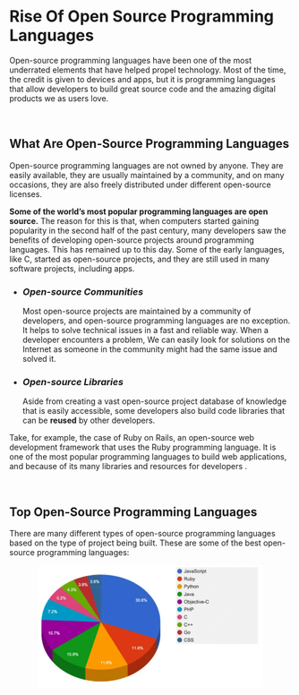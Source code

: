 # Rise Of Open Source Programming Languages

Open-source programming languages have been one of the most underrated elements that have helped propel technology. Most of the time, the credit is given to devices and apps, but it is programming languages that allow developers to build great source code and the amazing digital products we as users love.

<br/>

## What Are Open-Source Programming Languages

Open-source programming languages are not owned by anyone. They are easily available, they are usually maintained by a community, and on many occasions, they are also freely distributed under different open-source licenses.

**Some of the world’s most popular programming languages are open source.** The reason for this is that, when computers started gaining popularity in the second half of the past century, many developers saw the benefits of developing open-source projects around programming languages. This has remained up to this day. Some of the early languages, like C, started as open-source projects, and they are still used in many software projects, including apps.

- ### _Open-source Communities_

  Most open-source projects are maintained by a community of developers, and open-source programming languages are no exception. It helps to solve technical issues in a fast and reliable way. When a developer encounters a problem, We can easily look for solutions on the Internet as someone in the community might had the same issue and solved it.

- ### _Open-source Libraries_
  Aside from creating a vast open-source project database of knowledge that is easily accessible, some developers also build code libraries that can be **reused** by other developers. 

Take, for example, the case of Ruby on Rails, an open-source web development framework that uses the Ruby programming language. It is one of the most popular programming languages to build web applications, and because of its many libraries and resources for developers .

<br/>

## Top Open-Source Programming Languages

There are many different types of open-source programming languages based on the type of project being built.
These are some of the best open-source programming languages:

<img src="chart_top_programming_laguages.png" style="max-width:80%;
                            display: block;
                            margin-left: auto;
                            margin-right: auto;" />

<!-- - Ruby on Rails (RoR)
- Python
- Swift
- JavaScript
- Java
- Kotlin -->
